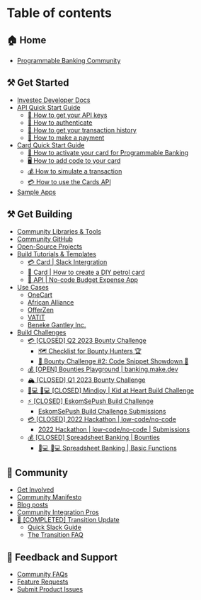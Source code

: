 # Table of contents

## 🏠 Home

* [Programmable Banking Community](README.md)

## ⚒ Get Started

* [Investec Developer Docs](https://developer.investec.com/za/api-products)
* [API Quick Start Guide](get-started/api-quick-start-guide/README.md)
  * [🔑 How to get your API keys](get-started/api-quick-start-guide/how-to-get-your-api-keys.md)
  * [👤 How to authenticate](get-started/api-quick-start-guide/how-to-authenticate.md)
  * [🏦 How to get your transaction history](get-started/api-quick-start-guide/how-to-get-your-transaction-history.md)
  * [💸 How to make a payment](get-started/api-quick-start-guide/how-to-make-a-payment.md)
* [Card Quick Start Guide](get-started/card-quick-start-guide/README.md)
  * [🙌 How to activate your card for Programmable Banking](get-started/card-quick-start-guide/how-to-activate-your-card-for-programmable-banking.md)
  * [🖥️ How to add code to your card](get-started/card-quick-start-guide/how-to-add-code-to-your-card.md)
  * [💰 How to simulate a transaction](get-started/card-quick-start-guide/how-to-simulate-a-transaction.md)
  * [💳 How to use the Cards API](get-started/card-quick-start-guide/how-to-use-the-cards-api.md)
* [Sample Apps](get-started/sample-apps.md)

## ⚒ Get Building

* [Community Libraries & Tools](get-building/community-libraries-and-tools.md)
* [Community GitHub](https://github.com/Investec-Developer-Community)
* [Open-Source Projects](https://github.com/Investec-Developer-Community/Community-Projects)
* [Build Tutorials & Templates](get-building/build-something-simple/README.md)
  * [💳 Card | Slack Intergration](get-building/build-something-simple/card-or-slack-intergration.md)
  * [🚗 Card | How to create a DIY petrol card](get-building/build-something-simple/card-or-how-to-create-a-diy-petrol-card.md)
  * [🎯 API | No-code Budget Expense App](get-building/build-something-simple/api-or-no-code-budget-expense-app.md)
* [Use Cases](get-building/use-cases/README.md)
  * [OneCart](get-building/use-cases/onecart.md)
  * [African Alliance](get-building/use-cases/african-alliance.md)
  * [OfferZen](get-building/use-cases/offerzen.md)
  * [VATIT](get-building/use-cases/vatit.md)
  * [Beneke Gantley Inc.](get-building/use-cases/beneke-gantley-inc..md)
* [Build Challenges](get-building/build-events/README.md)
  * [💳 \[CLOSED\] Q2 2023 Bounty Challenge](get-building/build-events/open-q2-2023-bounty-challenge/README.md)
    * [🗺 Checklist for Bounty Hunters 🏆](get-building/build-events/open-q2-2023-bounty-challenge/checklist-for-bounty-hunters.md)
    * [🚀 Bounty Challenge #2: Code Snippet Showdown 🚀](get-building/build-events/open-q2-2023-bounty-challenge/bounty-challenge-2-code-snippet-showdown.md)
  * [💰 \[OPEN\] Bounties Playground | banking.make.dev](get-building/build-events/open-bounties-playground-or-banking.make.dev.md)
  * [🏔 \[CLOSED\] Q1 2023 Bounty Challenge](get-building/build-events/closed-q1-2023-bounty-challenge.md)
  * [👩💻 👩💻 \[CLOSED\] Mindjoy | Kid at Heart Build Challenge](get-building/build-events/closed-mindjoy-or-kid-at-heart-build-challenge.md)
  * [⚡ \[CLOSED\] EskomSePush Build Challenge](get-building/build-events/closed-eskomsepush-build-challenge/README.md)
    * [EskomSePush Build Challenge Submissions](get-building/build-events/closed-eskomsepush-build-challenge/eskomsepush-build-challenge-submissions.md)
  * [💳 \[CLOSED\] 2022 Hackathon | low-code/no-code](get-building/build-events/q2-2022-hackathon-or-low-code-no-code/README.md)
    * [2022 Hackathon | low-code/no-code | Submissions](get-building/build-events/q2-2022-hackathon-or-low-code-no-code/2022-hackathon-or-low-code-no-code-or-submissions.md)
  * [💰 \[CLOSED\] Spreadsheet Banking | Bounties](get-building/build-events/closed-spreadsheet-banking-or-bounties/README.md)
    * [👩💻 👩💻 Spreadsheet Banking | Basic Functions](get-building/build-events/closed-spreadsheet-banking-or-bounties/spreadsheet-banking-or-basic-functions.md)

## 🙌 Community

* [Get Involved](community/get-involved.md)
* [Community Manifesto](community/community-manifesto.md)
* [Blog posts](community/blog-posts.md)
* [Community Integration Pros](community/community-integration-pros.md)
* [🔄 \[COMPLETED\] Transition Update](community/transition-update/README.md)
  * [Quick Slack Guide](community/transition-update/quick-slack-guide.md)
  * [The Transition FAQ](community/transition-update/the-transition-faq.md)

## 💬 Feedback and Support

* [Community FAQs](feedback-and-support/community-faqs.md)
* [Feature Requests](https://github.com/orgs/Investec-Developer-Community/discussions)
* [Submit Product Issues](https://github.com/orgs/Investec-Developer-Community/discussions)
